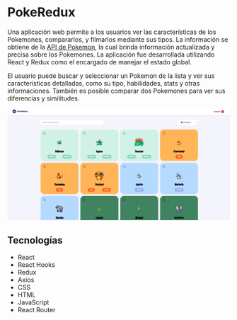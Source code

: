 # PokeRedux

Una aplicación web permite a los usuarios ver las características de los Pokemones, compararlos, y filmarlos mediante sus tipos. La información se obtiene de la [API de Pokemon](https://pokeapi.co/docs/v2), la cual brinda información actualizada y precisa sobre los Pokemones. La aplicación fue desarrollada utilizando React y Redux como el encargado de manejar el estado global.

El usuario puede buscar y seleccionar un Pokemon de la lista y ver sus características detalladas, como su tipo, habilidades, stats y otras informaciones. También es posible comparar dos Pokemones para ver sus diferencias y similitudes.


![PokeRedux](https://raw.githubusercontent.com/JoseCortezz25/pokeredux/master/screenshot.png)

## Tecnologías

- React
- React Hooks
- Redux
- Axios
- CSS
- HTML
- JavaScript
- React Router
